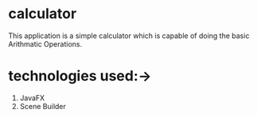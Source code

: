 # calculator
This application is a simple calculator which is capable of doing the basic Arithmatic Operations.

# technologies used:->
1. JavaFX
2. Scene Builder

